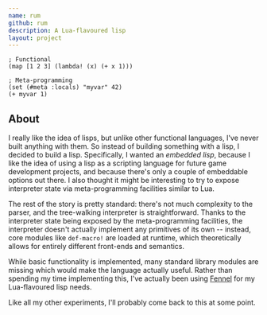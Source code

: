 ```yaml
---
name: rum
github: rum
description: A Lua-flavoured lisp
layout: project
---
```


```
; Functional
(map [1 2 3] (lambda! (x) (+ x 1)))

; Meta-programming
(set (#meta :locals) "myvar" 42)
(+ myvar 1)
```

## About

I really like the idea of lisps, but unlike other functional languages, I've
never built anything with them. So instead of building something with a lisp,
I decided to build a lisp. Specifically, I wanted an _embedded lisp_, because
I like the idea of using a lisp as a scripting language for future game
development projects, and because there's only a couple of embeddable options
out there. I also thought it might be interesting to try to expose interpreter
state via meta-programming facilities similar to Lua.

The rest of the story is pretty standard: there's not much complexity to the
parser, and the tree-walking interpreter is straightforward. Thanks to the 
interpreter state being exposed by the meta-programming facilities, the interpreter
doesn't actually implement any primitives of its own -- instead, core modules
like `def-macro!` are loaded at runtime, which theoretically allows
for entirely different front-ends and semantics.

While basic functionality is implemented, many standard library modules are
missing which would make the language actually useful. Rather than spending
my time implementing this, I've actually been using [Fennel](https://fennel-lang.org)
for my Lua-flavoured lisp needs.

Like all my other experiments, I'll probably come back to this at some point.
